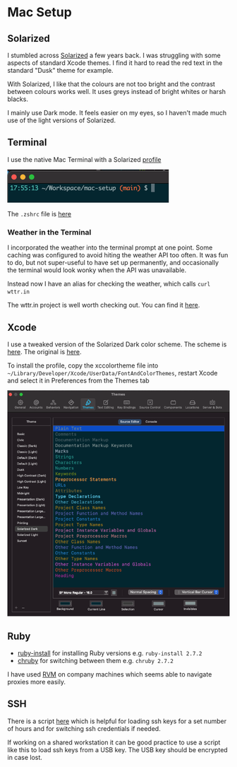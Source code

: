 # Mac Setup

## Solarized

I stumbled across [Solarized](https://github.com/altercation/solarized) a few years back. I was struggling with some aspects of standard Xcode themes. I find it hard to read the red text in the standard "Dusk" theme for example.

With Solarized, I like that the colours are not too bright and the contrast between colours works well. It uses greys instead of bright whites or harsh blacks.

I mainly use Dark mode. It feels easier on my eyes, so I haven't made much use of the light versions of Solarized.

## Terminal

I use the native Mac Terminal with a Solarized [profile](terminal/SolarizedDark.terminal)

![Terminal](Resources/Terminal.png)

The `.zshrc` file is [here](zsh/.zshrc)

### Weather in the Terminal

I incorporated the weather into the terminal prompt at one point. Some caching was configured to avoid hiting the weather API too often. It was fun to do, but not super-useful to have set up permanently, and occasionally the terminal would look wonky when the API was unavailable.

Instead now I have an alias for checking the weather, which calls `curl wttr.in`

The wttr.in project is well worth checking out. You can find it [here](https://github.com/chubin/wttr.in).

## Xcode

I use a tweaked version of the Solarized Dark color scheme. The scheme is [here](xcode/SolarizedDark.xccolortheme). The original is [here](https://github.com/stackia/solarized-xcode).

To install the profile, copy the xccolortheme file into `~/Library/Developer/Xcode/UserData/FontAndColorThemes`, restart Xcode and select it in Preferences from the Themes tab

![Xcode](Resources/XcodeTheme.png)

## Ruby

- [ruby-install](https://github.com/postmodern/ruby-install) for installing Ruby versions e.g. `ruby-install 2.7.2`
- [chruby](https://github.com/postmodern/chruby) for switching between them e.g. `chruby 2.7.2`

I have used [RVM](https://rvm.io) on company machines which seems able to navigate proxies more easily.

## SSH

There is a script [here](ssh/loadkeys.sh) which is helpful for loading ssh keys for a set number of hours and for switching ssh credentials if needed.

If working on a shared workstation it can be good practice to use a script like this to load ssh keys from a USB key. The USB key should be encrypted in case lost.
